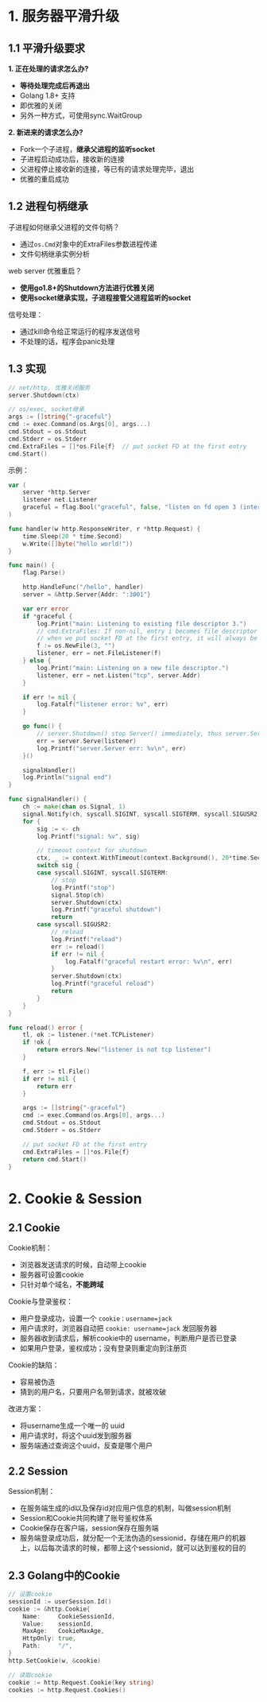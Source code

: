 # 1. 服务器平滑升级

## 1.1 平滑升级要求

**1. 正在处理的请求怎么办?**

- **等待处理完成后再退出**
- Golang 1.8+ 支持
- 即优雅的关闭
- 另外一种方式，可使用sync.WaitGroup



**2. 新进来的请求怎么办?**

- Fork一个子进程，**继承父进程的监听socket**
- 子进程启动成功后，接收新的连接
- 父进程停止接收新的连接，等已有的请求处理完毕，退出
- 优雅的重启成功



## 1.2 进程句柄继承

子进程如何继承父进程的文件句柄？

- 通过`os.Cmd`对象中的ExtraFiles参数进程传递
- 文件句柄继承实例分析

web server 优雅重启？

- **使用go1.8+的Shutdown方法进行优雅关闭**
- **使用socket继承实现，子进程接管父进程监听的socket**

信号处理：

- 通过kill命令给正常运行的程序发送信号
- 不处理的话，程序会panic处理



## 1.3 实现

```go
// net/http, 优雅关闭服务
server.Shutdown(ctx)

// os/exec, socket继承
args := []string{"-graceful"}
cmd := exec.Command(os.Args[0], args...)
cmd.Stdout = os.Stdout
cmd.Stderr = os.Stderr
cmd.ExtraFiles = []*os.File{f}  // put socket FD at the first entry
cmd.Start()
```

示例：

```go
var (
	server *http.Server
	listener net.Listener
	graceful = flag.Bool("graceful", false, "listen on fd open 3 (internal use only)")
)

func handler(w http.ResponseWriter, r *http.Request) {
	time.Sleep(20 * time.Second)
	w.Write([]byte("hello world!"))
}

func main() {
	flag.Parse()

	http.HandleFunc("/hello", handler)
	server = &http.Server{Addr: ":3001"}

	var err error
	if *graceful {
		log.Print("main: Listening to existing file descriptor 3.")
		// cmd.ExtraFiles: If non-nil, entry i becomes file descriptor 3+i.
		// when we put socket FD at the first entry, it will always be 3(0+3)
		f := os.NewFile(3, "")
		listener, err = net.FileListener(f)
	} else {
		log.Print("main: Listening on a new file descriptor.")
		listener, err = net.Listen("tcp", server.Addr)
	}

	if err != nil {
		log.Fatalf("listener error: %v", err)
	}

	go func() {
		// server.Shutdown() stop Server() immediately, thus server.Serve()
		err = server.Serve(listener)
		log.Printf("server.Server err: %v\n", err)
	}()

	signalHandler()
	log.Println("signal end")
}

func signalHandler() {
	ch := make(chan os.Signal, 1)
	signal.Notify(ch, syscall.SIGINT, syscall.SIGTERM, syscall.SIGUSR2)
	for {
		sig := <- ch
		log.Printf("signal: %v", sig)

		// timeout context for shutdown
		ctx, _ := context.WithTimeout(context.Background(), 20*time.Second)
		switch sig {
		case syscall.SIGINT, syscall.SIGTERM:
			// stop
			log.Printf("stop")
			signal.Stop(ch)
			server.Shutdown(ctx)
			log.Printf("graceful shutdown")
			return
		case syscall.SIGUSR2:
			// reload
			log.Printf("reload")
			err := reload()
			if err != nil {
				log.Fatalf("graceful restart error: %v\n", err)
			}
			server.Shutdown(ctx)
			log.Printf("graceful reload")
			return
		}
	}
}

func reload() error {
	tl, ok := listener.(*net.TCPListener)
	if !ok {
		return errors.New("listener is not tcp listener")
	}

	f, err := tl.File()
	if err != nil {
		return err
	}

	args := []string{"-graceful"}
	cmd := exec.Command(os.Args[0], args...)
	cmd.Stdout = os.Stdout
	cmd.Stderr = os.Stderr

	// put socket FD at the first entry
	cmd.ExtraFiles = []*os.File{f}
	return cmd.Start()
}
```



# 2. Cookie & Session

## 2.1 Cookie

Cookie机制：

- 浏览器发送请求的时候，自动带上cookie
- 服务器可设置cookie
- 只针对单个域名，**不能跨域**

Cookie与登录鉴权：

- 用户登录成功，设置一个 `cookie：username=jack`
- 用户请求时，浏览器自动把 `cookie: username=jack` 发回服务器
- 服务器收到请求后，解析cookie中的 username，判断用户是否已登录
- 如果用户登录，鉴权成功；没有登录则重定向到注册页

Cookie的缺陷：

- 容易被伪造
- 猜到的用户名，只要用户名带到请求，就被攻破

改进方案：

- 将username生成一个唯一的 uuid
- 用户请求时，将这个uuid发到服务器
- 服务端通过查询这个uuid，反查是哪个用户



## 2.2 Session

Session机制：

- 在服务端生成的id以及保存id对应用户信息的机制，叫做session机制
- Session和Cookie共同构建了账号鉴权体系
- Cookie保存在客户端，session保存在服务端
- 服务端登录成功后，就分配一个无法伪造的sessionid，存储在用户的机器上，以后每次请求的时候，都带上这个sessionid，就可以达到鉴权的目的



## 2.3 Golang中的Cookie

```go
// 设置cookie
sessionId := userSession.Id()
cookie := &http.Cookie{
	Name:     CookieSessionId,
	Value:    sessionId,
	MaxAge:   CookieMaxAge,		
    HttpOnly: true,
	Path:     "/",
}
http.SetCookie(w, &cookie)

// 读取cookie
cookie := http.Request.Cookie(key string)
cookies := http.Request.Cookies()
```



